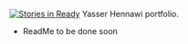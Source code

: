 [![Stories in Ready](https://badge.waffle.io/yasserhennawi/yasserhennawi.png?label=ready&title=Ready)](https://waffle.io/yasserhennawi/yasserhennawi?utm_source=badge)
Yasser Hennawi portfolio.
- ReadMe to be done soon
